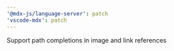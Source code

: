 ```yaml
---
'@mdx-js/language-server': patch
'vscode-mdx': patch
---
```


Support path completions in image and link references
